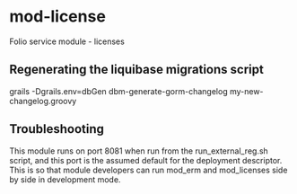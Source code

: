 # mod-license

Folio service module - licenses


## Regenerating the liquibase migrations script

grails -Dgrails.env=dbGen dbm-generate-gorm-changelog my-new-changelog.groovy

## Troubleshooting

This module runs on port 8081 when run from the run_external_reg.sh script, and this port is the assumed default for the deployment descriptor. This is so that 
module developers can run mod_erm and mod_licenses side by side in development mode.
